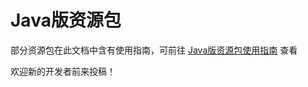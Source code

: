 # Java版资源包

部分资源包在此文档中含有使用指南，可前往 [Java版资源包使用指南](../instructions/java_resourcepacks/) 查看

欢迎新的开发者前来投稿！

<SubmitWork :work_type="'java_resourcepack'" :label_name="'Java ResourcePack'"></SubmitWork>

<WorkTable :work_type="'java_resourcepack'"></WorkTable>
